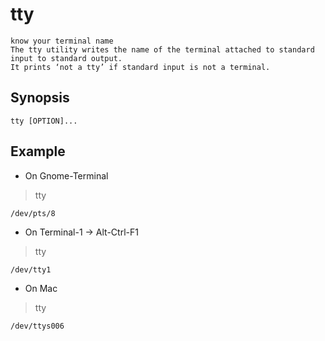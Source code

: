 # tty

    know your terminal name
    The tty utility writes the name of the terminal attached to standard input to standard output.
    It prints ‘not a tty’ if standard input is not a terminal.

## Synopsis

`tty [OPTION]...`

## Example

* On Gnome-Terminal

> tty

    /dev/pts/8

* On Terminal-1 -> Alt-Ctrl-F1

> tty

    /dev/tty1

* On Mac

> tty

    /dev/ttys006
